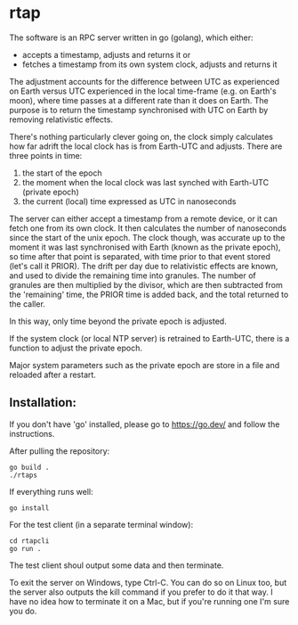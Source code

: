 # rtap
The software is an RPC server written in go (golang), which either:
* accepts a timestamp, adjusts and returns it or
* fetches a timestamp from its own system clock, adjusts and returns it

The adjustment accounts for the difference between UTC as experienced on Earth versus UTC experienced in the local time-frame (e.g. on Earth's moon), where time passes at a different rate than it does on Earth. The purpose is to return the timestamp synchronised with UTC on Earth by removing relativistic effects.

There's nothing particularly clever going on, the clock simply calculates how far adrift the local clock has is from Earth-UTC and adjusts. There are three points in time:

1. the start of the epoch 
2. the moment when the local clock was last synched with Earth-UTC (private epoch) 
3. the current (local) time expressed as UTC in nanoseconds

The server can either accept a timestamp from a remote device, or it can fetch one from its own clock. It then calculates the number of nanoseconds since the start of the unix epoch. The clock though, was accurate up to the moment it was last synchronised with Earth (known as the private epoch), so time after that point is separated, with time prior to that event stored (let's call it PRIOR). The drift per day due to relativistic effects are known, and used to divide the remaining time into granules. The number of granules are then multiplied by the divisor, which are then subtracted from the 'remaining' time, the PRIOR time is added back, and the total returned to the caller.

In this way, only time beyond the private epoch is adjusted.

If the system clock (or local NTP server) is retrained to Earth-UTC, there is a function to adjust the private epoch.

Major system parameters such as the private epoch are store in a file and reloaded after a restart.

## Installation:

If you don't have 'go' installed, please go to https://go.dev/ and follow the instructions.

After pulling the repository:
```
go build .
./rtaps
```

If everything runs well:
```
go install
```

For the test client (in a separate terminal window):
```
cd rtapcli
go run .
```

The test client shoul output some data and then terminate.

To exit the server on Windows, type Ctrl-C. You can do so on Linux too, but the server also outputs the kill command if you prefer to do it that way. I have no idea how to terminate it on a Mac, but if you're running one I'm sure you do.


